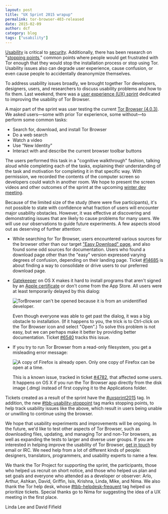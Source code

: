 ```yaml
---
layout: post
title: "UX Sprint 2015 wrapup"
permalink: tor-browser-403-released
date: 2015-02-09
author: dcf
category: blog
tags: ["usability"]
---
```


[Usability](https://en.wikipedia.org/wiki/Usability) is critical to [security](http://www.cc.gatech.edu/~keith/pubs/ieee-intro-usable-security.pdf). Additionally, there has been research on "[stopping points](https://www.petsymposium.org/2012/papers/hotpets12-1-usability.pdf)," common points where people would get frustrated with Tor enough that they would stop the installation process or stop using Tor. Usability issues also can degrade user experience, cause confusion, or even cause people to accidentally deanonymize themselves.

To address usability issues broadly, we brought together Tor developers, designers, users, and researchers to discuss usability problems and how to fix them. Last weekend, there was a [user experience (UX) sprint](https://trac.torproject.org/projects/tor/wiki/org/meetings/2015UXsprint) dedicated to improving the usability of Tor Browser.

A major part of the sprint was user testing the current [Tor Browser (4.0.3)](https://blog.torproject.org/blog/tor-browser-403-released). We asked users—some with prior Tor experience, some without—to perform some common tasks:

-   Search for, download, and install Tor Browser
-   Do a web search
-   Watch a video
-   Use "New Identity"
-   Interact with and describe the current browser toolbar buttons

The users performed this task in a "cognitive walkthrough" fashion, talking aloud while completing each of the tasks, explaining their understanding of the task and motivation for completing it in that specific way. With permission, we recorded the contents of the computer screen so developers could watch in another room. We hope to present the screen videos and other outcomes of the sprint at the upcoming [winter dev meeting](https://trac.torproject.org/projects/tor/wiki/org/meetings/2015WinterDevMeeting).

Because of the limited size of the study (there were five participants), it's not possible to state with confidence what fraction of users will encounter major usability obstacles. However, it was effective at discovering and demonstrating issues that are likely to cause problems for many users. We will use our observations to guide future experiments. A few aspects stood out as deserving of further attention:

-   While searching for Tor Browser, users encountered various sources for the browser other than our target ["Easy Download" page](https://www.torproject.org/download/download-easy.html), and also found some odd sources for documentation. Users who found a download page other than the "easy" version expressed varying degrees of confusion, depending on their landing page. Ticket [\#14685](https://trac.torproject.org/projects/tor/ticket/14686) is about finding a way to consolidate or drive users to our preferred download page.

-   [Gatekeeper](https://en.wikipedia.org/wiki/Gatekeeper_(OS_X)) on OS X makes it hard to install programs that aren't signed by an [Apple certificate](https://developer.apple.com/library/mac/documentation/Security/Conceptual/CodeSigningGuide/Introduction/Introduction.html) or don't come from the App Store. All users were at least temporarily delayed by this dialog:

    ![TorBrowser can't be opened because it is from an unidentified developer.](https://people.torproject.org/~dcf/graphs/blogfiles/gatekeeper-yosemite.png)

    Even though everyone was able to get past the dialog, it was a big obstacle to installation. (If it happens to you, the trick is to Ctrl-click on the Tor Browser icon and select "Open".) To solve this problem is not easy, but we can perhaps make it better by providing better documentation. Ticket [\#6540](https://trac.torproject.org/projects/tor/ticket/6540) tracks this issue.

-   If you try to run Tor Browser from a read-only filesystem, you get a misleading error message:

    ![A copy of Firefox is already open. Only one copy of Firefox can be open at a time.](https://people.torproject.org/~dcf/graphs/blogfiles/firefox-is-already-open.png)

    This is a known issue, tracked in ticket [\#4782](https://trac.torproject.org/projects/tor/ticket/4782), that affected some users. It happens on OS X if you run the Tor Browser app directly from the disk image (.dmg) instead of first copying it to the Applications folder.

Tickets created as a result of the sprint have the [\#uxsprint2015](https://trac.torproject.org/projects/tor/query?keywords=~uxsprint2015) tag. In addition, the new [\#tbb-usability-stoppoint](https://trac.torproject.org/projects/tor/query?keywords=~tbb-usability-stoppoint&status=!closed) tag marks stopping points, to help track usability issues like the above, which result in users being unable or unwilling to continue using the browser.

We hope that usability experiments and improvements will be ongoing. In the future, we'd like to test other aspects of Tor Browser, such as downloading files, updating, and managing Tor and non-Tor browsers, as well as expanding the tests to larger and diverse user groups. If you are interested in helping improve the usability of Tor Browser, [get in touch](https://www.torproject.org/about/contact) by email or IRC. We need help from a lot of different kinds of people: designers, translators, programmers, and usability experts to name a few.

We thank the Tor Project for supporting the sprint, the participants, those who helped us recruit on short notice, and those who helped us plan and set goals and everyone who attended as a developer or observer: Arlo, Arthur, Ashkan, David, Griffin, Isis, Krishna, Linda, Mike, and Nima. We also thank the Tor help desk, whose [\#tbb-helpdesk-frequent](https://trac.torproject.org/projects/tor/query?keywords=~tbb-helpdesk-frequent&status=!closed) tag helped us prioritize tickets. Special thanks go to Nima for suggesting the idea of a UX meeting in the first place.

Linda Lee and David Fifield
